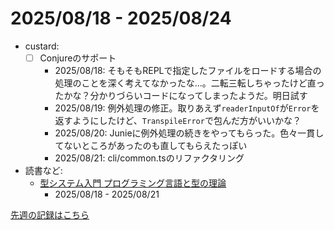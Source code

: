 # 2025/08/18 - 2025/08/24

- custard:
    - [ ] Conjureのサポート
        - 2025/08/18: そもそもREPLで指定したファイルをロードする場合の処理のことを深く考えてなかったな...。二転三転しちゃったけど直ったかな？分かりづらいコードになってしまったようだ。明日試す
        - 2025/08/19: 例外処理の修正。取りあえず`readerInputOf`が`Error`を返すようにしたけど、`TranspileError`で包んだ方がいいかな？
        - 2025/08/20: Junieに例外処理の続きをやってもらった。色々一貫してないところがあったのも直してもらえたっぽい
        - 2025/08/21: cli/common.tsのリファクタリング
- 読書など:
    - [型システム入門 プログラミング言語と型の理論](https://www.ohmsha.co.jp/book/9784274069116/)
        - 2025/08/18 - 2025/08/21

[先週の記録はこちら](https://github.com/igrep/daily-commits/blob/2146d925db2113d38db36bfda382d937f7021ac7/yesterday.md)
